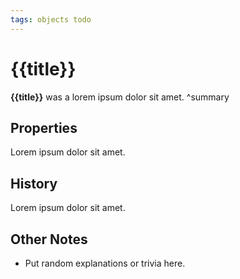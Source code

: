 ```yaml
---
tags: objects todo
---
```

# {{title}}
**{{title}}** was a lorem ipsum dolor sit amet.
^summary

## Properties
Lorem ipsum dolor sit amet.

## History
Lorem ipsum dolor sit amet.

## Other Notes
- Put random explanations or trivia here.
